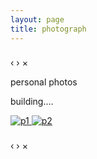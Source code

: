 ```yaml
---
layout: page
title: photograph
---
```

<link rel="stylesheet" href="../assets/css/blueimp-gallery.min.css">

<!-- The Gallery as lightbox dialog, should be a child element of the document body -->
<div id="blueimp-gallery" class="blueimp-gallery">
    <div class="slides"></div>
    <h3 class="title"></h3>
    <a class="prev">‹</a>
    <a class="next">›</a>
    <a class="close">×</a>
    <a class="play-pause"></a>
    <ol class="indicator"></ol>
</div>

personal photos

building....

<div id="links">
    <a href="https://farm2.staticflickr.com/1632/25301731550_4c1ff67138_b.jpg" title="p1">
        <img src="https://farm2.staticflickr.com/1632/25301731550_4c1ff67138_b.jpg" alt="p1">
    </a>
    <a href="https://farm2.staticflickr.com/1451/25597328215_8ee0796595_b.jpg" title="p2">
        <img src="https://farm2.staticflickr.com/1451/25597328215_8ee0796595_b.jpg" alt="p2">
    </a>
</div>

<div id="blueimp-gallery" class="blueimp-gallery blueimp-gallery-controls">
    <div class="slides"></div>
    <h3 class="title"></h3>
    <a class="prev">‹</a>
    <a class="next">›</a>
    <a class="close">×</a>
    <a class="play-pause"></a>
    <ol class="indicator"></ol>
</div>


<script src="../assets/js/blueimp-gallery.min.js"></script>

<script>
document.getElementById('links').onclick = function (event) {
    event = event || window.event;
    var target = event.target || event.srcElement,
        link = target.src ? target.parentNode : target,
        options = {index: link, event: event},
        links = this.getElementsByTagName('a');
    blueimp.Gallery(links, options);
};
</script>